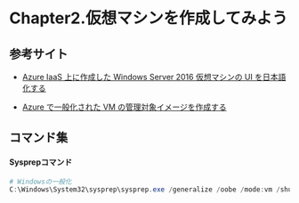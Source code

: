# Chapter2.仮想マシンを作成してみよう

## 参考サイト

- [Azure IaaS 上に作成した Windows Server 2016 仮想マシンの UI を日本語化する](https://kogelog.com/2016/10/18/20161018-01/)

- [Azure で一般化された VM の管理対象イメージを作成する](https://docs.microsoft.com/ja-jp/azure/virtual-machines/windows/capture-image-resource)

## コマンド集
#### Sysprepコマンド
```powershell
# Windowsの一般化
C:\Windows\System32\sysprep\sysprep.exe /generalize /oobe /mode:vm /shutdown
```